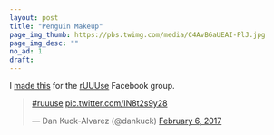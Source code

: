 ```yaml
---
layout: post
title: "Penguin Makeup"
page_img_thumb: https://pbs.twimg.com/media/C4AvB6aUEAI-PlJ.jpg
page_img_desc: ""
no_ad: 1
draft: 
---
```


I <a href="https://www.facebook.com/photo.php?fbid=10209230265767969&set=gm.1245452728851932&type=3&theater">made this</a> for the <a href="https://www.facebook.com/groups/1144470838950122/">rUUUse</a> Facebook group.

<blockquote class="twitter-tweet" data-lang="en"><p lang="und" dir="ltr"><a href="https://twitter.com/hashtag/ruuuse?src=hash">#ruuuse</a> <a href="https://t.co/IN8t2s9y28">pic.twitter.com/IN8t2s9y28</a></p>&mdash; Dan Kuck-Alvarez (@dankuck) <a href="https://twitter.com/dankuck/status/828714064771706883">February 6, 2017</a></blockquote>
<script async src="//platform.twitter.com/widgets.js" charset="utf-8"></script>